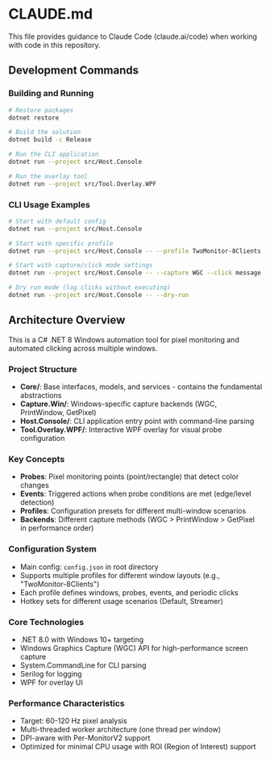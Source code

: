 # CLAUDE.md

This file provides guidance to Claude Code (claude.ai/code) when working with code in this repository.

## Development Commands

### Building and Running
```bash
# Restore packages
dotnet restore

# Build the solution
dotnet build -c Release

# Run the CLI application
dotnet run --project src/Host.Console

# Run the overlay tool
dotnet run --project src/Tool.Overlay.WPF
```

### CLI Usage Examples
```bash
# Start with default config
dotnet run --project src/Host.Console

# Start with specific profile
dotnet run --project src/Host.Console -- --profile TwoMonitor-8Clients

# Start with capture/click mode settings
dotnet run --project src/Host.Console -- --capture WGC --click message --hz 80

# Dry run mode (log clicks without executing)
dotnet run --project src/Host.Console -- --dry-run
```

## Architecture Overview

This is a C# .NET 8 Windows automation tool for pixel monitoring and automated clicking across multiple windows.

### Project Structure
- **Core/**: Base interfaces, models, and services - contains the fundamental abstractions
- **Capture.Win/**: Windows-specific capture backends (WGC, PrintWindow, GetPixel)
- **Host.Console/**: CLI application entry point with command-line parsing
- **Tool.Overlay.WPF/**: Interactive WPF overlay for visual probe configuration

### Key Concepts
- **Probes**: Pixel monitoring points (point/rectangle) that detect color changes
- **Events**: Triggered actions when probe conditions are met (edge/level detection)
- **Profiles**: Configuration presets for different multi-window scenarios
- **Backends**: Different capture methods (WGC > PrintWindow > GetPixel in performance order)

### Configuration System
- Main config: `config.json` in root directory
- Supports multiple profiles for different window layouts (e.g., "TwoMonitor-8Clients")
- Each profile defines windows, probes, events, and periodic clicks
- Hotkey sets for different usage scenarios (Default, Streamer)

### Core Technologies
- .NET 8.0 with Windows 10+ targeting
- Windows Graphics Capture (WGC) API for high-performance screen capture
- System.CommandLine for CLI parsing
- Serilog for logging
- WPF for overlay UI

### Performance Characteristics
- Target: 60-120 Hz pixel analysis
- Multi-threaded worker architecture (one thread per window)
- DPI-aware with Per-MonitorV2 support
- Optimized for minimal CPU usage with ROI (Region of Interest) support